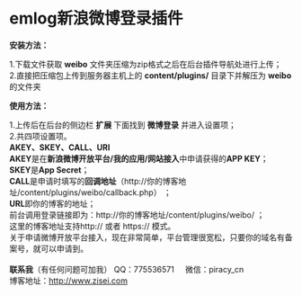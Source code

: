 # emlog新浪微博登录插件
    
    
**安装方法：**  
    
1.下载文件获取 **weibo** 文件夹压缩为zip格式之后在后台插件导航处进行上传；  
2.直接把压缩包上传到服务器主机上的 **content/plugins/** 目录下并解压为 **weibo** 的文件夹  
    
**使用方法：**    
    
1.上传后在后台的侧边栏 **扩展** 下面找到 **微博登录** 并进入设置项；    
2.共四项设置项。    
**AKEY、SKEY、CALL、URl**    
**AKEY**是在**新浪微博开放平台/我的应用/网站接入**中申请获得的**APP KEY**；    
**SKEY**是**App Secret**；    
**CALL**是申请时填写的**回调地址**（http://你的博客地址/content/plugins/weibo/callback.php） ；    
**URL**即你的博客的地址；    
前台调用登录链接即为：http://你的博客地址/content/plugins/weibo/ ；    
这里的博客地址支持http:// 或者 https:// 模式。    
关于申请微博开放平台接入，现在非常简单，平台管理很宽松，只要你的域名有备案号，就可以申请到。    
    
**联系我**（有任何问题可加我）
QQ：775536571    
微信：piracy_cn    
博客地址：http://www.zisei.com    
